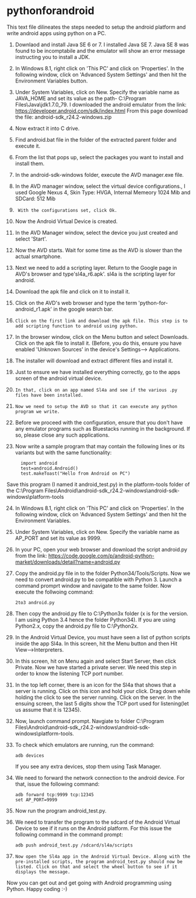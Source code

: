 # pythonforandroid
  This text file dilineates the steps needed to setup the android platform and write android apps using python on a PC.
  
1)	Downlaod and install Java SE 6 or 7. I installed Java SE 7. Java SE 8 was found to be incomptabile and the emulator will show an error message instructing you to install a JDK.

2)	In Windows 8.1, right click on 'This PC' and click on 'Properties'. In the following window, click on 'Advanced System Settings' and then hit the Environment Variables button.

3)	Under System Variables, click on New. Specify the variable name as JAVA_HOME and set its value as the path-  C:\Program Files\Java\jdk1.7.0_79. I downloaded the android emulator from the link: https://developer.android.com/sdk/index.html
From this page download the file: android-sdk_r24.2-windows.zip

4)	Now extract it into C drive.

5) 	Find android.bat file in the folder of the extracted parent folder and execute it.

6)	From the list that pops up, select the packages you want to install and install them.

7)	In the android-sdk-windows folder, execute the AVD manager.exe file.

8)	In the AVD manager window, select the virtual device configurations., I used Google Nexus 4, Skin Type: HVGA, Internal Memeory 1024 Mib and SDCard: 512 Mib

9)  	With the configurations set, click Ok.

10)	Now the Android Virtual Device is created.

11)	In the AVD Manager window, select the device you just created and select 'Start'.

12)	Now the AVD starts. Wait for some time as the AVD is slower than the actual smartphone.

13)	Next we need to add a scripting layer. Return to the Google page in AVD's browser and type'sl4a_r6.apk'. sl4a is the scripting layer for android.

14)	Download the apk file and click on it to install it.	

15)	Click on the AVD's web browser and type the term 'python-for-android_r1.apk' in the google search bar.

16) 	Click on the first link and download the apk file. This step is to add scripting function to android using python. 

17)	In the browser window, click on the Menu button and select Downloads. Click on the apk file to install it. (Before, you do this, ensure you have enabled 'Unknown Sources' in the device's Settings--> Applications.

18)	The installer will download and extract different files and install it.

19)	Just to ensure we have installed everything correctly, go to the apps screen of the android virtual device. 

20) 	In that, click on an app named Sl4a and see if the various .py files have been installed.

21) 	Now we need to setup the AVD so that it can execute any python program we write.

22)	Before we proceed with the configuration, ensure that you don't have any emulator programs such as Bluestacks running in the background. If so, please close any such applications.

23) Now write a sample program that may contain the following lines or its variants but with the same functionality:
		  
		  import android
		  test=android.Android()
		  test.makeToast("Hello from Android on PC")
	   
Save this program (I named it android_test.py) in the platform-tools folder of the C:\Program Files\Android\android-sdk_r24.2-windows\android-sdk-windows\platform-tools

24)	In Windows 8.1, right click on 'This PC' and click on 'Properties'. In the following window, click on 'Advanced System Settings' and then hit the Environment Variables.

25)	Under System Variables, click on New. Specify the variable name as AP_PORT and set its value as 9999.

26)	In your PC, open your web browser and download the script android.py from the link: https://code.google.com/p/android-python-market/downloads/detail?name=android.py

27)	Copy the android.py file in to the folder Python34/Tools/Scripts. Now we need to convert android.py to be compatible with Python 3. Launch a command promprt window and navigate to the same folder. Now execute the follwoing command:
	
		2to3 android.py

28)	Then copy the android.py file to C:\Python3x folder (x is for the version. I am using Python 3.4 hence the folder Python34). If you are using Python2.x, copy the android.py file to C:\Python2x.

29)	In the Android Virtual Device, you must have seen a list of python scripts inside the app Sl4a. In this screen, hit the Menu button and then Hit View-->Interpreters.

30)	In this screen, hit on Menu again and select Start Server, then click Private. Now we have started a private server. We need this step in order to know the listening TCP port number.

31)	In the top left corner, there is an icon for the Sl4a that shows that a server is running. Click on this icon and hold your click. Drag down while holding the click to see the server running. Click on the server. In the ensuing screen, the last 5 digits show the TCP port used for listening(let us assume that it is 12345).

32)	Now, launch command prompt. Navgiate to folder C:\Program Files\Android\android-sdk_r24.2-windows\android-sdk-windows\platform-tools.

33)	To check which emulators are running, run the command: 
	  	
		adb devices
	
	If you see any extra devices, stop them using Task Manager.

34)	We need to forward the network connection to the android device. For that, issue the following command:
	    
		adb forward tcp:9999 tcp:12345 
		set AP_PORT=9999

35)	Now run the program android_test.py.

36)	We need to transfer the program to the sdcard of the Android Virtual Device to see if it runs on the Android platform. For this issue the following command in the command prompt:
	    
		adb push android_test.py /sdcard/sl4a/scripts

37) 	Now open the Sl4a app in the Android Virtual Device. Along with the pre-installed scripts, the program android_test.py should now be listed. Click on that and select the wheel button to see if it displays the message.

Now you can get out and get going with Android programming using Python. Happy coding :-)
